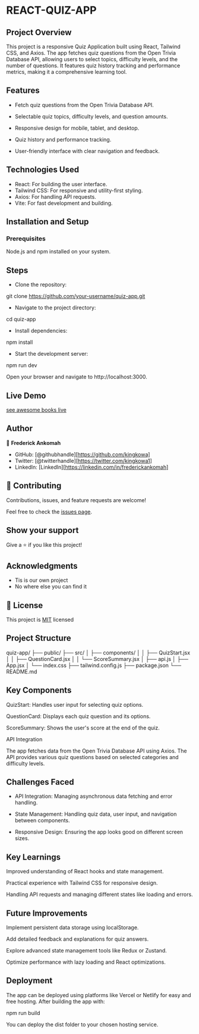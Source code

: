 # REACT-QUIZ-APP

## Project Overview

This project is a responsive Quiz Application built using React, Tailwind CSS, and Axios.
The app fetches quiz questions from the Open Trivia Database API, allowing users to select topics,
difficulty levels, and the number of questions. It features quiz history tracking and performance
metrics, making it a comprehensive learning tool.

## Features

- Fetch quiz questions from the Open Trivia Database API.

- Selectable quiz topics, difficulty levels, and question amounts.

- Responsive design for mobile, tablet, and desktop.

- Quiz history and performance tracking.

- User-friendly interface with clear navigation and feedback.

## Technologies Used

- React: For building the user interface.
- Tailwind CSS: For responsive and utility-first styling.
- Axios: For handling API requests.
- Vite: For fast development and building.

## Installation and Setup

### Prerequisites

Node.js and npm installed on your system.

## Steps

- Clone the repository:

git clone https://github.com/your-username/quiz-app.git

- Navigate to the project directory:

cd quiz-app

- Install dependencies:

npm install

- Start the development server:

npm run dev

Open your browser and navigate to http://localhost:3000.

## Live Demo

[see awesome books live]()

## Author

👤 **Frederick Ankomah**

- GitHub: [@githubhandle][https://github.com/kingkowa]
- Twitter: [@twitterhandle][https://twitter.com/kingkowa1]
- LinkedIn: [LinkedIn][https://linkedin.com/in/frederickankomah]

## 🤝 Contributing

Contributions, issues, and feature requests are welcome!

Feel free to check the [issues page](../../issues/).

## Show your support

Give a ⭐️ if you like this project!

## Acknowledgments

- Tis is our own project
- No where else you can find it

## 📝 License

This project is [MIT](./MIT.md) licensed

## Project Structure

quiz-app/
├── public/
├── src/
│ ├── components/
│ │ ├── QuizStart.jsx
│ │ ├── QuestionCard.jsx
│ │ └── ScoreSummary.jsx
│ ├── api.js
│ ├── App.jsx
│ └── index.css
├── tailwind.config.js
├── package.json
└── README.md

## Key Components

QuizStart: Handles user input for selecting quiz options.

QuestionCard: Displays each quiz question and its options.

ScoreSummary: Shows the user's score at the end of the quiz.

API Integration

The app fetches data from the Open Trivia Database API using Axios. The API provides various quiz questions based on selected categories and difficulty levels.

## Challenges Faced

- API Integration: Managing asynchronous data fetching and error handling.

- State Management: Handling quiz data, user input, and navigation between components.

- Responsive Design: Ensuring the app looks good on different screen sizes.

## Key Learnings

Improved understanding of React hooks and state management.

Practical experience with Tailwind CSS for responsive design.

Handling API requests and managing different states like loading and errors.

## Future Improvements

Implement persistent data storage using localStorage.

Add detailed feedback and explanations for quiz answers.

Explore advanced state management tools like Redux or Zustand.

Optimize performance with lazy loading and React optimizations.

## Deployment

The app can be deployed using platforms like Vercel or Netlify for easy and free hosting. After building the app with:

npm run build

You can deploy the dist folder to your chosen hosting service.
